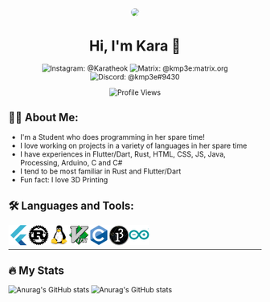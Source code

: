<div id="header" align="center">
    <img src="https://avatars.githubusercontent.com/u/69772087?v=4" width="40%" style="border-radius:50%" />
</div>

<h1 align="center">Hi, I'm Kara 👋</h1>
<p align="center">
	<img src="https://img.shields.io/badge/Instagram-%40Karatheok-brightgreen?style=for-the-badge&logo=instagram&link=https://www.instagram.com/karatheok&color=E2405F" alt="Instagram: @Karatheok">
	<img src="https://img.shields.io/badge/Matrix-%40kmp3e%3Amatrix.org-brightgreen?style=for-the-badge&logo=Matrix&link=https://matrix.org/&color=23BE8A" alt="Matrix: @kmp3e:matrix.org">
	<img src="https://img.shields.io/badge/Discord-%40kmp3e%239430-brightgreen?style=for-the-badge&logo=Discord&link=https://www.discord.com&color=5865F2" alt="Discord: @kmp3e#9430">
    
</p>
<p align="center">
    <img src="https://komarev.com/ghpvc/?username=Kara-Zor-El&style=flat-square&color=FE93DB" alt="Profile Views">
</p>

## :woman_technologist: About Me:
- I'm a Student who does programming in her spare time!
- I love working on projects in a variety of languages in her spare time
- I have experiences in Flutter/Dart, Rust, HTML, CSS, JS, Java, Processing, Arduino, C and C#
- I tend to be most familiar in Rust and Flutter/Dart
- Fun fact: I love 3D Printing


## 🛠 Languages and Tools:

<img align="left" alt="Flutter" width="40px" src="https://raw.githubusercontent.com/devicons/devicon/master/icons/flutter/flutter-original.svg" link="https://flutter.dev/" />
<img align="left" alt="Rust" width="40px" src="https://raw.githubusercontent.com/devicons/devicon/master/icons/rust/rust-plain.svg" link="https://www.rust-lang.org/" />
<img align="left" alt="Linux" width="40px" src="https://raw.githubusercontent.com/devicons/devicon/master/icons/linux/linux-original.svg" link="https://www.kernel.org/" />
<img align="left" alt="NeoVim" width="40px" src="https://raw.githubusercontent.com/devicons/devicon/master/icons/vim/vim-original.svg" link="https://neovim.io/" />
<img align="left" alt="C" width="40px" src="https://raw.githubusercontent.com/devicons/devicon/master/icons/c/c-original.svg" link="https://www.gnu.org/software/gnu-c-manual/gnu-c-manual.html" />
<img align="left" alt="Processing" width="40px" src="https://raw.githubusercontent.com/devicons/devicon/master/icons/processing/processing-original.svg" link="https://processing.org/" />
<img align="left" alt="Arduino" width="40px" src="https://raw.githubusercontent.com/devicons/devicon/master/icons/arduino/arduino-original.svg" link="https://www.arduino.cc/" />

<br />
<br />

---
## 🔥 My Stats
![Anurag's GitHub stats](https://github-readme-stats.vercel.app/api?username=kara-zor-el&count_private=true&show_icons=true&theme=dracula)
![Anurag's GitHub stats](https://github-readme-stats.vercel.app/api/top-langs/?username=kara-zor-el&hide=ShaderLab,Lua,HLSL&layout=compact&theme=dracula)


